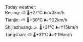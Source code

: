 Today weather:  
Beijing: ⛅️  🌡️+27°C 🌬️↘0km/h  
Tianjin: ⛅️  🌡️+30°C 🌬️↑22km/h  
Shijiazhuang: 🌫  🌡️+31°C 🌬️↑15km/h  
Tangshan: ⛅️  🌡️+31°C 🌬️↑19km/h  
